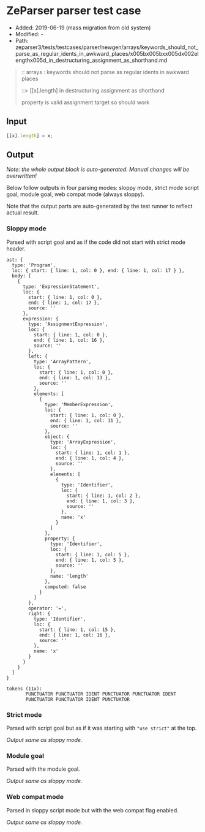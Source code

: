 # ZeParser parser test case

- Added: 2019-06-19 (mass migration from old system)
- Modified: -
- Path: zeparser3/tests/testcases/parser/newgen/arrays/keywords_should_not_parse_as_regular_idents_in_awkward_places/x005bx005bxx005dx002elengthx005d_in_destructuring_assignment_as_shorthand.md

> :: arrays : keywords should not parse as regular idents in awkward places
>
> ::> [[x].length] in destructuring assignment as shorthand
>
> property is valid assignment target so should work

## Input

`````js
[[x].length] = x;
`````

## Output

_Note: the whole output block is auto-generated. Manual changes will be overwritten!_

Below follow outputs in four parsing modes: sloppy mode, strict mode script goal, module goal, web compat mode (always sloppy).

Note that the output parts are auto-generated by the test runner to reflect actual result.

### Sloppy mode

Parsed with script goal and as if the code did not start with strict mode header.

`````
ast: {
  type: 'Program',
  loc: { start: { line: 1, col: 0 }, end: { line: 1, col: 17 } },
  body: [
    {
      type: 'ExpressionStatement',
      loc: {
        start: { line: 1, col: 0 },
        end: { line: 1, col: 17 },
        source: ''
      },
      expression: {
        type: 'AssignmentExpression',
        loc: {
          start: { line: 1, col: 0 },
          end: { line: 1, col: 16 },
          source: ''
        },
        left: {
          type: 'ArrayPattern',
          loc: {
            start: { line: 1, col: 0 },
            end: { line: 1, col: 13 },
            source: ''
          },
          elements: [
            {
              type: 'MemberExpression',
              loc: {
                start: { line: 1, col: 0 },
                end: { line: 1, col: 11 },
                source: ''
              },
              object: {
                type: 'ArrayExpression',
                loc: {
                  start: { line: 1, col: 1 },
                  end: { line: 1, col: 4 },
                  source: ''
                },
                elements: [
                  {
                    type: 'Identifier',
                    loc: {
                      start: { line: 1, col: 2 },
                      end: { line: 1, col: 3 },
                      source: ''
                    },
                    name: 'x'
                  }
                ]
              },
              property: {
                type: 'Identifier',
                loc: {
                  start: { line: 1, col: 5 },
                  end: { line: 1, col: 5 },
                  source: ''
                },
                name: 'length'
              },
              computed: false
            }
          ]
        },
        operator: '=',
        right: {
          type: 'Identifier',
          loc: {
            start: { line: 1, col: 15 },
            end: { line: 1, col: 16 },
            source: ''
          },
          name: 'x'
        }
      }
    }
  ]
}

tokens (11x):
       PUNCTUATOR PUNCTUATOR IDENT PUNCTUATOR PUNCTUATOR IDENT
       PUNCTUATOR PUNCTUATOR IDENT PUNCTUATOR
`````

### Strict mode

Parsed with script goal but as if it was starting with `"use strict"` at the top.

_Output same as sloppy mode._

### Module goal

Parsed with the module goal.

_Output same as sloppy mode._

### Web compat mode

Parsed in sloppy script mode but with the web compat flag enabled.

_Output same as sloppy mode._
